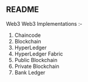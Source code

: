 ## README
Web3
Web3 Implementations :-
1) Chaincode
2) Blockchain
3) HyperLedger
4) HyperLedger Fabric
5) Public Blockchain
6) Private Blockchain
7) Bank Ledger
